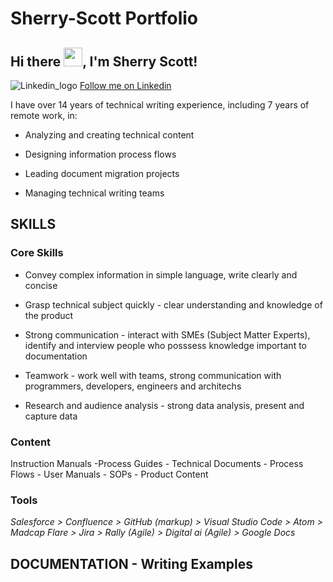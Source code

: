 # Sherry-Scott Portfolio
## Hi there <img src="https://raw.githubusercontent.com/MartinHeinz/MartinHeinz/master/wave.gif" width="30px">, I'm Sherry Scott!

![Linkedin_logo](https://user-images.githubusercontent.com/100245793/169851846-1b7afa95-7265-4e13-be39-8269d170dfbd.jpg) [Follow me on Linkedin](https://www.linkedin.com/in/sherry-scott-7b0113/)


I have over 14 years of technical writing experience, including 7 years of remote work, in:

- Analyzing and creating technical content 

- Designing information process flows

- Leading document migration projects

- Managing technical writing teams

## SKILLS

### Core Skills
- Convey complex information in simple language, write clearly and concise

- Grasp technical subject quickly - clear understanding and knowledge of the product

- Strong communication - interact with SMEs (Subject Matter Experts), identify and interview people who posssess knowledge important to documentation

- Teamwork - work well with teams, strong communication with programmers, developers, engineers and architechs

- Research and audience analysis - strong data analysis, present and capture data

### Content
Instruction Manuals -Process Guides - Technical Documents - Process Flows  - User Manuals - SOPs - Product Content

### Tools
_Salesforce >_ _Confluence >_ _GitHub (markup) >_ _Visual Studio Code >_ _Atom >_ _Madcap Flare >_ _Jira >_ _Rally (Agile) >_ _Digital ai (Agile) >_ _Google Docs_

## DOCUMENTATION - Writing Examples


